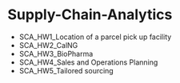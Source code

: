 # Supply-Chain-Analytics

- SCA_HW1_Location of a parcel pick up facility
- SCA_HW2_CalNG
- SCA_HW3_BioPharma
- SCA_HW4_Sales and Operations Planning
- SCA_HW5_Tailored sourcing
